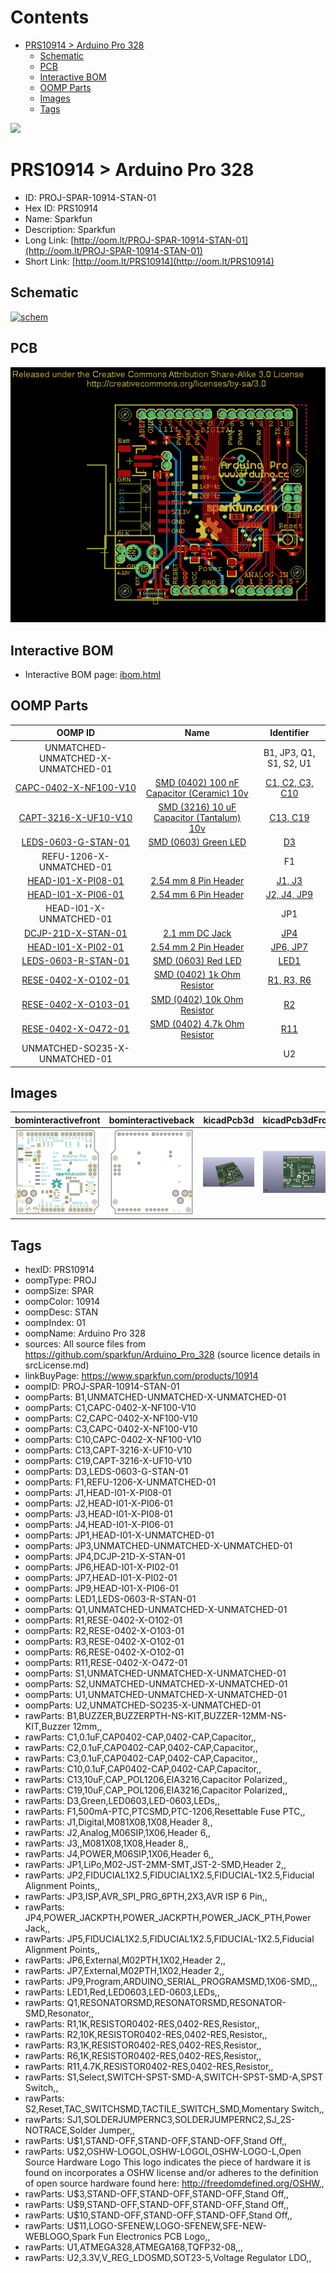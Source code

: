 



Contents
========

* [PRS10914 > Arduino Pro 328](#prs10914--arduino-pro-328)
	* [Schematic](#schematic)
	* [PCB](#pcb)
	* [Interactive BOM](#interactive-bom)
	* [OOMP Parts](#oomp-parts)
	* [Images](#images)
	* [Tags](#tags)
  
![][im]
# PRS10914 > Arduino Pro 328

- ID: PROJ-SPAR-10914-STAN-01
- Hex ID: PRS10914
- Name: Sparkfun
- Description: Sparkfun
- Long Link: [http://oom.lt/PROJ-SPAR-10914-STAN-01](http://oom.lt/PROJ-SPAR-10914-STAN-01)
- Short Link: [http://oom.lt/PRS10914](http://oom.lt/PRS10914)

## Schematic
  
[![schem](eagleSchemImage.png)](eagleSchemImage.png)
## PCB
  
[![pcb](eagleImage.png)](eagleImage.png)
## Interactive BOM

- Interactive BOM page: [ibom.html](https://htmlpreview.github.io/?https://github.com/oomlout/oomlout_OOMP_projects/blob/main/PROJ-SPAR-10914-STAN-01/kicad/bom/ibom.html)

## OOMP Parts
  

|OOMP ID|Name|Identifier|
| :---: | :---: | :---: |
|UNMATCHED-UNMATCHED-X-UNMATCHED-01||B1, JP3, Q1, S1, S2, U1|
|[CAPC-0402-X-NF100-V10](https://github.com/oomlout/oomlout_OOMP_parts/tree/main/CAPC-0402-X-NF100-V10/)|[SMD (0402) 100 nF Capacitor (Ceramic) 10v](https://github.com/oomlout/oomlout_OOMP_parts/tree/main/CAPC-0402-X-NF100-V10/)|[C1, C2, C3, C10](https://github.com/oomlout/oomlout_OOMP_parts/tree/main/CAPC-0402-X-NF100-V10/)|
|[CAPT-3216-X-UF10-V10](https://github.com/oomlout/oomlout_OOMP_parts/tree/main/CAPT-3216-X-UF10-V10/)|[SMD (3216) 10 uF Capacitor (Tantalum) 10v](https://github.com/oomlout/oomlout_OOMP_parts/tree/main/CAPT-3216-X-UF10-V10/)|[C13, C19](https://github.com/oomlout/oomlout_OOMP_parts/tree/main/CAPT-3216-X-UF10-V10/)|
|[LEDS-0603-G-STAN-01](https://github.com/oomlout/oomlout_OOMP_parts/tree/main/LEDS-0603-G-STAN-01/)|[SMD (0603) Green LED](https://github.com/oomlout/oomlout_OOMP_parts/tree/main/LEDS-0603-G-STAN-01/)|[D3](https://github.com/oomlout/oomlout_OOMP_parts/tree/main/LEDS-0603-G-STAN-01/)|
|REFU-1206-X-UNMATCHED-01||F1|
|[HEAD-I01-X-PI08-01](https://github.com/oomlout/oomlout_OOMP_parts/tree/main/HEAD-I01-X-PI08-01/)|[2.54 mm 8 Pin Header](https://github.com/oomlout/oomlout_OOMP_parts/tree/main/HEAD-I01-X-PI08-01/)|[J1, J3](https://github.com/oomlout/oomlout_OOMP_parts/tree/main/HEAD-I01-X-PI08-01/)|
|[HEAD-I01-X-PI06-01](https://github.com/oomlout/oomlout_OOMP_parts/tree/main/HEAD-I01-X-PI06-01/)|[2.54 mm 6 Pin Header](https://github.com/oomlout/oomlout_OOMP_parts/tree/main/HEAD-I01-X-PI06-01/)|[J2, J4, JP9](https://github.com/oomlout/oomlout_OOMP_parts/tree/main/HEAD-I01-X-PI06-01/)|
|HEAD-I01-X-UNMATCHED-01||JP1|
|[DCJP-21D-X-STAN-01](https://github.com/oomlout/oomlout_OOMP_parts/tree/main/DCJP-21D-X-STAN-01/)|[2.1 mm DC Jack](https://github.com/oomlout/oomlout_OOMP_parts/tree/main/DCJP-21D-X-STAN-01/)|[JP4](https://github.com/oomlout/oomlout_OOMP_parts/tree/main/DCJP-21D-X-STAN-01/)|
|[HEAD-I01-X-PI02-01](https://github.com/oomlout/oomlout_OOMP_parts/tree/main/HEAD-I01-X-PI02-01/)|[2.54 mm 2 Pin Header](https://github.com/oomlout/oomlout_OOMP_parts/tree/main/HEAD-I01-X-PI02-01/)|[JP6, JP7](https://github.com/oomlout/oomlout_OOMP_parts/tree/main/HEAD-I01-X-PI02-01/)|
|[LEDS-0603-R-STAN-01](https://github.com/oomlout/oomlout_OOMP_parts/tree/main/LEDS-0603-R-STAN-01/)|[SMD (0603) Red LED](https://github.com/oomlout/oomlout_OOMP_parts/tree/main/LEDS-0603-R-STAN-01/)|[LED1](https://github.com/oomlout/oomlout_OOMP_parts/tree/main/LEDS-0603-R-STAN-01/)|
|[RESE-0402-X-O102-01](https://github.com/oomlout/oomlout_OOMP_parts/tree/main/RESE-0402-X-O102-01/)|[SMD (0402) 1k Ohm Resistor](https://github.com/oomlout/oomlout_OOMP_parts/tree/main/RESE-0402-X-O102-01/)|[R1, R3, R6](https://github.com/oomlout/oomlout_OOMP_parts/tree/main/RESE-0402-X-O102-01/)|
|[RESE-0402-X-O103-01](https://github.com/oomlout/oomlout_OOMP_parts/tree/main/RESE-0402-X-O103-01/)|[SMD (0402) 10k Ohm Resistor](https://github.com/oomlout/oomlout_OOMP_parts/tree/main/RESE-0402-X-O103-01/)|[R2](https://github.com/oomlout/oomlout_OOMP_parts/tree/main/RESE-0402-X-O103-01/)|
|[RESE-0402-X-O472-01](https://github.com/oomlout/oomlout_OOMP_parts/tree/main/RESE-0402-X-O472-01/)|[SMD (0402) 4.7k Ohm Resistor](https://github.com/oomlout/oomlout_OOMP_parts/tree/main/RESE-0402-X-O472-01/)|[R11](https://github.com/oomlout/oomlout_OOMP_parts/tree/main/RESE-0402-X-O472-01/)|
|UNMATCHED-SO235-X-UNMATCHED-01||U2|

## Images
  
  

|bominteractivefront|bominteractiveback|kicadPcb3d|kicadPcb3dFront|kicadPcb3dBack|eagleImage|eagleSchemImage|pcbdraw|pcbdrawback|
| :---: | :---: | :---: | :---: | :---: | :---: | :---: | :---: | :---: |
|[![bominteractivefront](bomFront_140.png)](bomFront.png)|[![bominteractiveback](bomBack_140.png)](bomBack.png)|[![kicadPcb3d](kicadPcb3d_140.png)](kicadPcb3d.png)|[![kicadPcb3dFront](kicadPcb3dFront_140.png)](kicadPcb3dFront.png)|[![kicadPcb3dBack](kicadPcb3dBack_140.png)](kicadPcb3dBack.png)|[![eagleImage](eagleImage_140.png)](eagleImage.png)|[![eagleSchemImage](eagleSchemImage_140.png)](eagleSchemImage.png)|[![pcbdraw](pcbdraw_140.png)](pcbdraw.png)|[![pcbdrawback](pcbdrawBack_140.png)](pcbdrawBack.png)|

## Tags

- hexID: PRS10914
- oompType: PROJ
- oompSize: SPAR
- oompColor: 10914
- oompDesc: STAN
- oompIndex: 01
- oompName: Arduino Pro 328
- sources: All source files from https://github.com/sparkfun/Arduino_Pro_328 (source licence details in srcLicense.md)
- linkBuyPage: https://www.sparkfun.com/products/10914
- oompID: PROJ-SPAR-10914-STAN-01
- oompParts: B1,UNMATCHED-UNMATCHED-X-UNMATCHED-01
- oompParts: C1,CAPC-0402-X-NF100-V10
- oompParts: C2,CAPC-0402-X-NF100-V10
- oompParts: C3,CAPC-0402-X-NF100-V10
- oompParts: C10,CAPC-0402-X-NF100-V10
- oompParts: C13,CAPT-3216-X-UF10-V10
- oompParts: C19,CAPT-3216-X-UF10-V10
- oompParts: D3,LEDS-0603-G-STAN-01
- oompParts: F1,REFU-1206-X-UNMATCHED-01
- oompParts: J1,HEAD-I01-X-PI08-01
- oompParts: J2,HEAD-I01-X-PI06-01
- oompParts: J3,HEAD-I01-X-PI08-01
- oompParts: J4,HEAD-I01-X-PI06-01
- oompParts: JP1,HEAD-I01-X-UNMATCHED-01
- oompParts: JP3,UNMATCHED-UNMATCHED-X-UNMATCHED-01
- oompParts: JP4,DCJP-21D-X-STAN-01
- oompParts: JP6,HEAD-I01-X-PI02-01
- oompParts: JP7,HEAD-I01-X-PI02-01
- oompParts: JP9,HEAD-I01-X-PI06-01
- oompParts: LED1,LEDS-0603-R-STAN-01
- oompParts: Q1,UNMATCHED-UNMATCHED-X-UNMATCHED-01
- oompParts: R1,RESE-0402-X-O102-01
- oompParts: R2,RESE-0402-X-O103-01
- oompParts: R3,RESE-0402-X-O102-01
- oompParts: R6,RESE-0402-X-O102-01
- oompParts: R11,RESE-0402-X-O472-01
- oompParts: S1,UNMATCHED-UNMATCHED-X-UNMATCHED-01
- oompParts: S2,UNMATCHED-UNMATCHED-X-UNMATCHED-01
- oompParts: U1,UNMATCHED-UNMATCHED-X-UNMATCHED-01
- oompParts: U2,UNMATCHED-SO235-X-UNMATCHED-01
- rawParts: B1,BUZZER,BUZZERPTH-NS-KIT,BUZZER-12MM-NS-KIT,Buzzer 12mm,,
- rawParts: C1,0.1uF,CAP0402-CAP,0402-CAP,Capacitor,,
- rawParts: C2,0.1uF,CAP0402-CAP,0402-CAP,Capacitor,,
- rawParts: C3,0.1uF,CAP0402-CAP,0402-CAP,Capacitor,,
- rawParts: C10,0.1uF,CAP0402-CAP,0402-CAP,Capacitor,,
- rawParts: C13,10uF,CAP_POL1206,EIA3216,Capacitor Polarized,,
- rawParts: C19,10uF,CAP_POL1206,EIA3216,Capacitor Polarized,,
- rawParts: D3,Green,LED0603,LED-0603,LEDs,,
- rawParts: F1,500mA-PTC,PTCSMD,PTC-1206,Resettable Fuse PTC,,
- rawParts: J1,Digital,M081X08,1X08,Header 8,,
- rawParts: J2,Analog,M06SIP,1X06,Header 6,,
- rawParts: J3,,M081X08,1X08,Header 8,,
- rawParts: J4,POWER,M06SIP,1X06,Header 6,,
- rawParts: JP1,LiPo,M02-JST-2MM-SMT,JST-2-SMD,Header 2,,
- rawParts: JP2,FIDUCIAL1X2.5,FIDUCIAL1X2.5,FIDUCIAL-1X2.5,Fiducial Alignment Points,,
- rawParts: JP3,ISP,AVR_SPI_PRG_6PTH,2X3,AVR ISP 6 Pin,,
- rawParts: JP4,POWER_JACKPTH,POWER_JACKPTH,POWER_JACK_PTH,Power Jack,,
- rawParts: JP5,FIDUCIAL1X2.5,FIDUCIAL1X2.5,FIDUCIAL-1X2.5,Fiducial Alignment Points,,
- rawParts: JP6,External,M02PTH,1X02,Header 2,,
- rawParts: JP7,External,M02PTH,1X02,Header 2,,
- rawParts: JP9,Program,ARDUINO_SERIAL_PROGRAMSMD,1X06-SMD,,,
- rawParts: LED1,Red,LED0603,LED-0603,LEDs,,
- rawParts: Q1,RESONATORSMD,RESONATORSMD,RESONATOR-SMD,Resonator,,
- rawParts: R1,1K,RESISTOR0402-RES,0402-RES,Resistor,,
- rawParts: R2,10K,RESISTOR0402-RES,0402-RES,Resistor,,
- rawParts: R3,1K,RESISTOR0402-RES,0402-RES,Resistor,,
- rawParts: R6,1K,RESISTOR0402-RES,0402-RES,Resistor,,
- rawParts: R11,4.7K,RESISTOR0402-RES,0402-RES,Resistor,,
- rawParts: S1,Select,SWITCH-SPST-SMD-A,SWITCH-SPST-SMD-A,SPST Switch,,
- rawParts: S2,Reset,TAC_SWITCHSMD,TACTILE_SWITCH_SMD,Momentary Switch,,
- rawParts: SJ1,SOLDERJUMPERNC3,SOLDERJUMPERNC2,SJ_2S-NOTRACE,Solder Jumper,,
- rawParts: U$1,STAND-OFF,STAND-OFF,STAND-OFF,Stand Off,,
- rawParts: U$2,OSHW-LOGOL,OSHW-LOGOL,OSHW-LOGO-L,Open Source Hardware Logo This logo indicates the piece of hardware it is found on incorporates a OSHW license and/or adheres to the definition of open source hardware found here: http://freedomdefined.org/OSHW,,
- rawParts: U$3,STAND-OFF,STAND-OFF,STAND-OFF,Stand Off,,
- rawParts: U$9,STAND-OFF,STAND-OFF,STAND-OFF,Stand Off,,
- rawParts: U$10,STAND-OFF,STAND-OFF,STAND-OFF,Stand Off,,
- rawParts: U$11,LOGO-SFENEW,LOGO-SFENEW,SFE-NEW-WEBLOGO,Spark Fun Electronics PCB Logo,,
- rawParts: U1,ATMEGA328,ATMEGA168,TQFP32-08,,,
- rawParts: U2,3.3V,V_REG_LDOSMD,SOT23-5,Voltage Regulator LDO,,



[im]: kicadPcb3d_450.png
